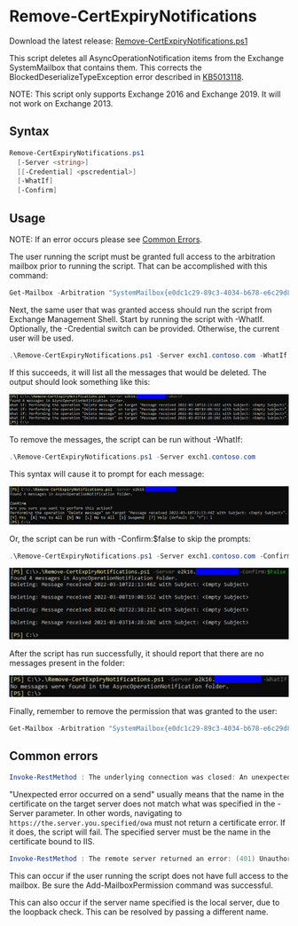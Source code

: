 # Remove-CertExpiryNotifications

Download the latest release: [Remove-CertExpiryNotifications.ps1](https://github.com/microsoft/CSS-Exchange/releases/latest/download/Remove-CertExpiryNotifications.ps1)

This script deletes all AsyncOperationNotification items from the Exchange SystemMailbox that contains them. This corrects the BlockedDeserializeTypeException error described in [KB5013118](https://support.microsoft.com/en-gb/topic/exchange-service-host-service-fails-after-installing-march-2022-security-update-kb5013118-1cf2ecaf-2e87-4c42-b541-6adc47e01a5d).

NOTE: This script only supports Exchange 2016 and Exchange 2019. It will not work on Exchange 2013.

## Syntax

```powershell
Remove-CertExpiryNotifications.ps1
  [-Server <string>]
  [[-Credential] <pscredential>]
  [-WhatIf]
  [-Confirm]
```

## Usage

NOTE: If an error occurs please see [Common Errors](#common-errors).

The user running the script must be granted full access to the arbitration mailbox prior to running the script. That can be accomplished with this command:

```powershell
Get-Mailbox -Arbitration "SystemMailbox{e0dc1c29-89c3-4034-b678-e6c29d823ed9}" | Add-MailboxPermission -User SomeAdmin -AccessRights FullAccess
```

Next, the same user that was granted access should run the script from Exchange Management Shell. Start by running the script with -WhatIf. Optionally, the -Credential switch can be provided. Otherwise, the current user will be used.

```powershell
.\Remove-CertExpiryNotifications.ps1 -Server exch1.contoso.com -WhatIf
```

If this succeeds, it will list all the messages that would be deleted. The output should look something like this:

![Example output](Remove-CertExpiryNotifications1.png)

To remove the messages, the script can be run without -WhatIf:

```powershell
.\Remove-CertExpiryNotifications.ps1 -Server exch1.contoso.com
```

This syntax will cause it to prompt for each message:

![Example output](Remove-CertExpiryNotifications2.png)

Or, the script can be run with -Confirm:$false to skip the prompts:

```powershell
.\Remove-CertExpiryNotifications.ps1 -Server exch1.contoso.com -Confirm:$false
```

![Example output](Remove-CertExpiryNotifications3.png)

After the script has run successfully, it should report that there are no messages present in the folder:

![Example output](Remove-CertExpiryNotifications4.png)

Finally, remember to remove the permission that was granted to the user:

```powershell
Get-Mailbox -Arbitration "SystemMailbox{e0dc1c29-89c3-4034-b678-e6c29d823ed9}" | Remove-MailboxPermission -User SomeAdmin -AccessRights FullAccess
```

## Common errors

```powershell
Invoke-RestMethod : The underlying connection was closed: An unexpected error occurred on a send.
```

"Unexpected error occurred on a send" usually means that the name in the certificate on the target server does not match what was specified in the -Server parameter. In other words, navigating to `https://the.server.you.specified/owa` must not return a certificate error. If it does, the script will fail. The specified server must be the name in the certificate bound to IIS.

```powershell
Invoke-RestMethod : The remote server returned an error: (401) Unauthorized.
```

This can occur if the user running the script does not have full access to the mailbox. Be sure the Add-MailboxPermission command was successful.

This can also occur if the server name specified is the local server, due to the loopback check. This can be resolved by passing a different name.
